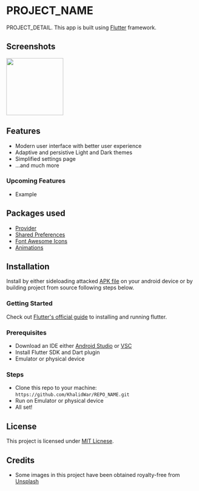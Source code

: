# PROJECT_NAME
PROJECT_DETAIL. This app is built using [Flutter](https://flutter.dev) framework.


## Screenshots
<img src="LINK_TO_SCREENSHOT" width="150"> 


## Features
- Modern user interface with better user experience
- Adaptive and persistive Light and Dark themes
- Simplified settings page
- ...and much more

### Upcoming Features
- Example


## Packages used
- [Provider](https://pub.dev/packages/provider)
- [Shared Preferences](https://pub.dev/packages/shared_preferences)
- [Font Awesome Icons](https://pub.dev/packages/font_awesome_flutter)
- [Animations](https://pub.dev/packages/animations)


## Installation
Install by either sideloading attacked [APK file](https://github.com/KhalidWar/REPO_NAME/releases) on your android device or by building project from source following steps below.

### Getting Started
Check out [Flutter's official guide](https://flutter.dev/docs/get-started/install) to installing and running flutter.

### Prerequisites
- Download an IDE either [Android Studio](https://developer.android.com/studio) or [VSC](https://code.visualstudio.com/)
- Install Flutter SDK and Dart plugin
- Emulator or physical device

### Steps
- Clone this repo to your machine: `https://github.com/KhalidWar/REPO_NAME.git`
- Run on Emulator or physical device
- All set!

## License
This project is licensed under [MIT Licnese](https://github.com/KhalidWar/REPO_NAME/blob/master/LICENSE).

## Credits
- Some images in this project have been obtained royalty-free from [Unsplash](https://unsplash.com/)
